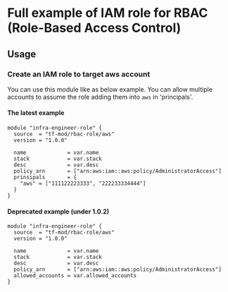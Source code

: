 # Full example of IAM role for RBAC (Role-Based Access Control)

## Usage
### Create an IAM role to target aws account

You can use this module like as below example. You can allow multiple accounts to assume the role adding them into `aws` in 'principals'. 

#### The latest example

```
module "infra-engineer-role" {
  source  = "tf-mod/rbac-role/aws"
  version = "1.0.0"

  name             = var.name
  stack            = var.stack
  desc             = var.desc
  policy_arn       = ["arn:aws:iam::aws:policy/AdministratorAccess"]
  prinsipals       = {
    "aws" = ["111122223333", "222233334444"]
  }
}
```

#### Deprecated example (under 1.0.2)


```
module "infra-engineer-role" {
  source  = "tf-mod/rbac-role/aws"
  version = "1.0.0"

  name             = var.name
  stack            = var.stack
  desc             = var.desc
  policy_arn       = ["arn:aws:iam::aws:policy/AdministratorAccess"]
  allowed_accounts = var.allowed_accounts
}
```

